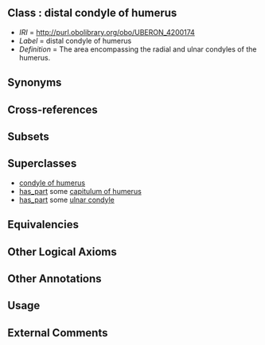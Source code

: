 
## Class : distal condyle of humerus

 * *IRI* = http://purl.obolibrary.org/obo/UBERON_4200174
 * *Label* = distal condyle of humerus
 * *Definition* = The area encompassing the radial and ulnar condyles of the humerus.

## Synonyms


## Cross-references


## Subsets


## Superclasses

 * [condyle of humerus](../../UBERON/88/UBERON_0009988.md)
 * [has_part](../../BFO/51/BFO_0000051.md) some [capitulum of humerus](../../UBERON/53/UBERON_0010853.md)
 * [has_part](../../BFO/51/BFO_0000051.md) some [ulnar condyle](../../UBERON/84/UBERON_3000784.md)

## Equivalencies


## Other Logical Axioms


## Other Annotations


## Usage


## External Comments

